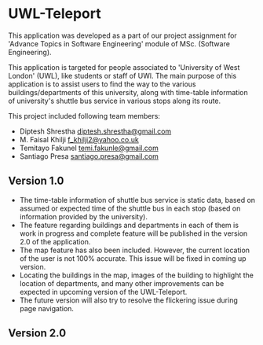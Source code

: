 UWL-Teleport
============

This application was developed as a part of our project assignment for 'Advance Topics in Software Engineering' module of MSc. (Software Engineering).

This application is targeted for people associated to 'University of West London' (UWL), like students or staff of UWl. The main purpose of this application is to assist users to find the way to the various buildings/departments of this university, along with time-table information of university's shuttle bus service in various stops along its route.

This project included following team members:
- Diptesh Shrestha <diptesh.shrestha@gmail.com>
- M. Faisal Khilji <f_khilji2@yahoo.co.uk>
- Temitayo Fakunel <temi.fakunle@gmail.com>
- Santiago Presa <santiago.presa@gmail.com>

Version 1.0
-----------
- The time-table information of shuttle bus service is static data, based on assumed or expected time of the shuttle bus in each stop (based on information provided by the university).
- The feature regarding buildings and departments in each of them is work in progress and complete feature will be published in the version 2.0 of the application.
- The map feature has also been included. However, the current location of the user is not 100% accurate. This issue will be fixed in coming up version. 
- Locating the buildings in the map, images of the building to highlight the location of departments, and many other improvements can be expected in upcoming version of the UWL-Teleport.
- The future version will also try to resolve the flickering issue during page navigation.

Version 2.0
-----------

